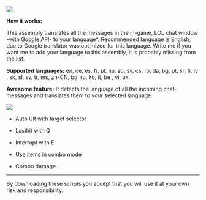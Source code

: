 <img src="http://www.niratisnordkyn.com/DontDeleteThis/Ctranslator.jpg"></img>

**How it works:**

This assembly translates all the messages in the in-game, LOL chat window -with Google API- to your language*.
Recommended language is English, due to Google translator was optimized for this language.
Write me if you want me to add your language to this assembly, it is probably missing from the list.

**Supported languages:**
en, de, es, fr, pl, hu, sq, sv, cs, ro, da, bg, pt, sr, fi,  lv , sk, sl, sv, tr, ms, zh-CN, bg, 
ru, ko, it,  be , vi, uk 

**Awesome feature:**
It detects the language of all the incoming chat-messages and translates them to your selected language.



<img src="http://www.niratisnordkyn.com/DontDeleteThis/Shen.png"></img>
- Auto Ult with target selector

- Lasthit with Q

- Interrupt with E

- Use items in combo mode

- Combo damage

<hr>

By downloading these scripts you accept that you will use it at your own risk and responsibility.
